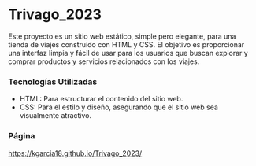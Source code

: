# Trivago_2023

Este proyecto es un sitio web estático, simple pero elegante, para una tienda de viajes construido con HTML y CSS. El objetivo es proporcionar una interfaz limpia y fácil de usar para los usuarios que buscan explorar y comprar productos y servicios relacionados con los viajes.

### Tecnologías Utilizadas

- HTML: Para estructurar el contenido del sitio web.
- CSS: Para el estilo y diseño, asegurando que el sitio web sea visualmente atractivo.

### Página

https://kgarcia18.github.io/Trivago_2023/
